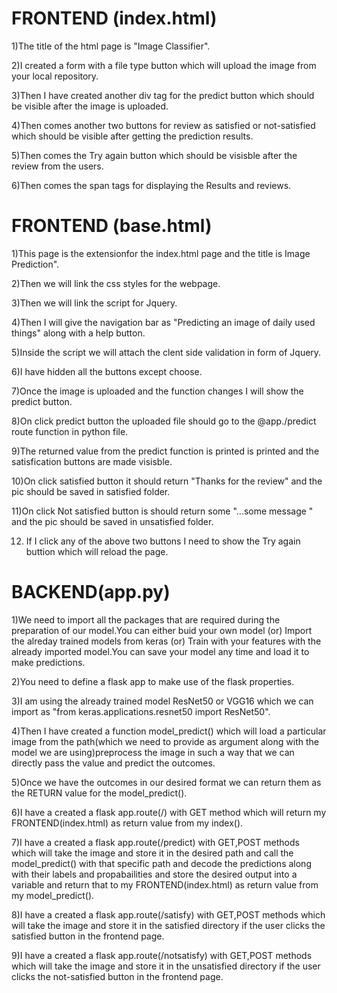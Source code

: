 # FRONTEND (index.html)

1)The title of the html page is "Image Classifier".

2)I created a form with a file type button which will upload the image from your local repository.

3)Then I have created another div tag for the predict button which should be visible after the image is uploaded.

4)Then comes another two buttons for review as satisfied or not-satisfied which should be visible after getting the prediction results.

5)Then comes the Try again button which should be visisble after the review from the users.

6)Then comes the span tags for displaying the Results and reviews.


# FRONTEND (base.html)

1)This page is the extensionfor the index.html page and the title is Image Prediction".

2)Then we will link the css styles for the webpage.

3)Then we will link the script for Jquery.

4)Then I will give the navigation bar as "Predicting an image of daily used things" along with a help button.

5)Inside the script we will attach the clent side validation in form of Jquery.

6)I have hidden all the buttons except choose.

7)Once the image is uploaded and the function changes I will show the predict button.

8)On click predict button the uploaded file should go to the @app./predict route function in python file.

9)The returned value from the predict function is printed is printed and the satisfication buttons are made visisble.

10)On click satisfied button it should return "Thanks for the review" and the pic should be saved in satisfied folder.

11)On click Not satisfied button is should return some "...some message " and the pic should be saved in unsatisfied folder.

12) If I click any of the above two buttons I need to show the Try again buttion which will reload the page.




# BACKEND(app.py)

1)We need to import all the packages that are required during the preparation of our model.You can either buid your own model (or) Import the alreday trained models from keras  (or) Train with your features with the already imported  model.You can save your model any time and load it to make predictions.

2)You need to define a flask app to make use of the flask properties.

3)I am using the already trained model ResNet50 or VGG16 which we can import as "from keras.applications.resnet50 import ResNet50".

4)Then I have created a function model_predict() which will load a particular image from the path(which we need to provide as argument along with the model we are using)preprocess the image in such a way that we can directly pass the value and predict the outcomes.

5)Once we have the outcomes in our desired format we can return them as the RETURN value for the model_predict().

6)I have a created a flask app.route(/) with GET method which will return my FRONTEND(index.html) as return value from my index().

7)I have a created a flask app.route(/predict) with GET,POST methods which will take the image  and store it in the desired path and call the model_predict() with that specific path and decode the predictions along with their labels and propabailities and store the desired output into a variable and return that to my FRONTEND(index.html) as return value from my model_predict().

8)I have a created a flask app.route(/satisfy) with GET,POST methods which will take the image and store it in the satisfied directory if the user clicks the satisfied button in the frontend page.

9)I have a created a flask app.route(/notsatisfy) with GET,POST methods which will take the image and store it in the unsatisfied directory if the user clicks the not-satisfied button in the frontend page.

 


